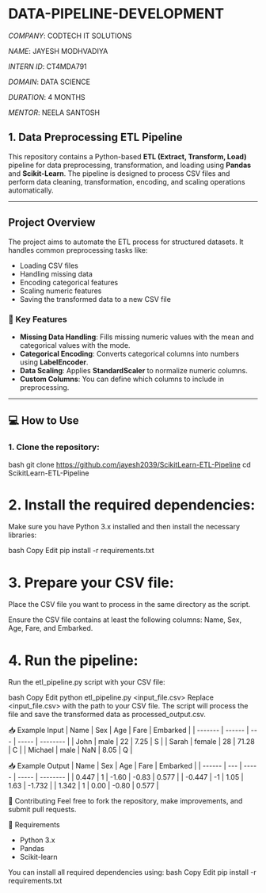 # DATA-PIPELINE-DEVELOPMENT

*COMPANY*: CODTECH IT SOLUTIONS

*NAME*: JAYESH MODHVADIYA

*INTERN ID*: CT4MDA791

*DOMAIN*: DATA SCIENCE

*DURATION*: 4 MONTHS

*MENTOR*: NEELA SANTOSH

## 1. Data Preprocessing ETL Pipeline

This repository contains a Python-based **ETL (Extract, Transform, Load)** pipeline for data preprocessing, transformation, and loading using **Pandas** and **Scikit-Learn**. The pipeline is designed to process CSV files and perform data cleaning, transformation, encoding, and scaling operations automatically.

---

## Project Overview

The project aims to automate the ETL process for structured datasets. It handles common preprocessing tasks like:

- Loading CSV files  
- Handling missing data  
- Encoding categorical features  
- Scaling numeric features  
- Saving the transformed data to a new CSV file

### 🔑 Key Features

- **Missing Data Handling**: Fills missing numeric values with the mean and categorical values with the mode.  
- **Categorical Encoding**: Converts categorical columns into numbers using **LabelEncoder**.  
- **Data Scaling**: Applies **StandardScaler** to normalize numeric columns.  
- **Custom Columns**: You can define which columns to include in preprocessing.

---

## 💻 How to Use

### 1. Clone the repository:

bash
git clone https://github.com/jayesh2039/ScikitLearn-ETL-Pipeline
cd ScikitLearn-ETL-Pipeline

# 2. Install the required dependencies:

Make sure you have Python 3.x installed and then install the necessary libraries:

bash
Copy
Edit
pip install -r requirements.txt

# 3. Prepare your CSV file:

Place the CSV file you want to process in the same directory as the script.

Ensure the CSV file contains at least the following columns: Name, Sex, Age, Fare, and Embarked.

# 4. Run the pipeline:

Run the etl_pipeline.py script with your CSV file:

bash
Copy
Edit
python etl_pipeline.py <input_file.csv>
Replace <input_file.csv> with the path to your CSV file. The script will process the file and save the transformed data as processed_output.csv.

📥 Example Input
| Name    | Sex    | Age | Fare  | Embarked |
| ------- | ------ | --- | ----- | -------- |
| John    | male   | 22  | 7.25  | S        |
| Sarah   | female | 28  | 71.28 | C        |
| Michael | male   | NaN | 8.05  | Q        |


📥 Example Output
| Name   | Sex | Age   | Fare  | Embarked |
| ------ | --- | ----- | ----- | -------- |
| 0.447  | 1   | -1.60 | -0.83 | 0.577    |
| -0.447 | -1  | 1.05  | 1.63  | -1.732   |
| 1.342  | 1   | 0.00  | -0.80 | 0.577    |

🤝 Contributing
Feel free to fork the repository, make improvements, and submit pull requests.

🧰 Requirements
- Python 3.x
- Pandas
- Scikit-learn

You can install all required dependencies using:
bash
Copy
Edit
pip install -r requirements.txt
